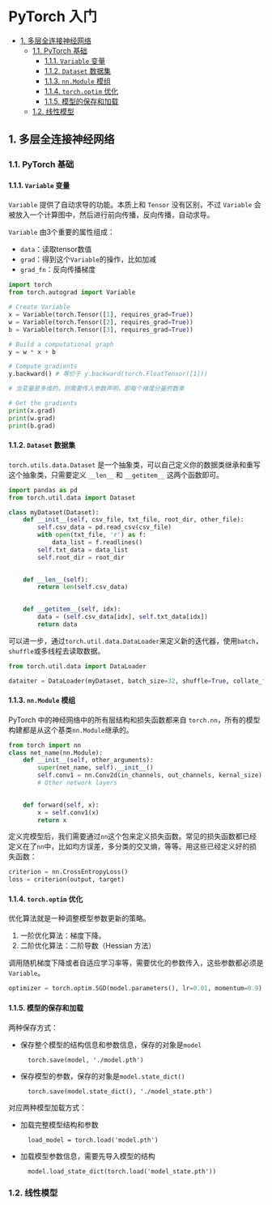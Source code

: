 # PyTorch 入门
<!-- TOC -->

- [1. 多层全连接神经网络](#1-多层全连接神经网络)
    - [1.1. PyTorch 基础](#11-pytorch-基础)
        - [1.1.1. `Variable` 变量](#111-variable-变量)
        - [1.1.2. `Dataset` 数据集](#112-dataset-数据集)
        - [1.1.3. `nn.Module` 模组](#113-nnmodule-模组)
        - [1.1.4. `torch.optim` 优化](#114-torchoptim-优化)
        - [1.1.5. 模型的保存和加载](#115-模型的保存和加载)
    - [1.2. 线性模型](#12-线性模型)

<!-- /TOC -->
## 1. 多层全连接神经网络

### 1.1. PyTorch 基础

#### 1.1.1. `Variable` 变量

`Variable` 提供了自动求导的功能。本质上和 `Tensor` 没有区别，不过 `Variable` 会被放入一个计算图中，然后进行前向传播，反向传播，自动求导。

`Variable` 由3个重要的属性组成：
- `data`：读取tensor数值
- `grad`：得到这个`Variable`的操作，比如加减
- `grad_fn`：反向传播梯度

```python
import torch
from torch.autograd import Variable

# Create Variable
x = Variable(torch.Tensor([1], requires_grad=True))
w = Variable(torch.Tensor([2], requires_grad=True))
b = Variable(torch.Tensor([3], requires_grad=True))

# Build a computational graph
y = w * x + b

# Compute gradients
y.backward() # 等价于 y.backward(torch.FloatTensor([1]))

# 当变量是多维的，则需要传入参数声明，即每个梯度分量的数乘

# Get the gradients
print(x.grad)
print(w.grad)
print(b.grad)
```

#### 1.1.2. `Dataset` 数据集

`torch.utils.data.Dataset` 是一个抽象类，可以自己定义你的数据类继承和重写这个抽象类，只需要定义 `__len__` 和 `__getitem__` 这两个函数即可。


```python
import pandas as pd
from torch.util.data import Dataset

class myDataset(Dataset):
    def __init__(self, csv_file, txt_file, root_dir, other_file):
        self.csv_data = pd.read_csv(csv_file)
        with open(txt_file, 'r') as f:
            data_list = f.readlines()
        self.txt_data = data_list
        self.root_dir = root_dir

    
    def __len__(self):
        return len(self.csv_data)

    
    def __getitem__(self, idx):
        data = (self.csv_data[idx], self.txt_data[idx])
        return data
```

可以进一步，通过`torch.util.data.DataLoader`来定义新的迭代器，使用`batch`，`shuffle`或多线程去读取数据。

```python
from torch.util.data import DataLoader

dataiter = DataLoader(myDataset, batch_size=32, shuffle=True, collate_fn=default_collate)  # collate_fn 定义如何取样本
```

#### 1.1.3. `nn.Module` 模组
PyTorch 中的神经网络中的所有层结构和损失函数都来自 `torch.nn`，所有的模型构建都是从这个基类`nn.Module`继承的。

```python
from torch import nn
class net_name(nn.Module):
    def __init__(self, other_arguments):
        super(net_name, self).__init__()
        self.conv1 = nn.Conv2d(in_channels, out_channels, kernal_size)
        # Other network layers
    

    def forward(self, x):
        x = self.conv1(x)
        return x
```

定义完模型后，我们需要通过`nn`这个包来定义损失函数。常见的损失函数都已经定义在了`nn`中，比如均方误差，多分类的交叉熵，等等。用这些已经定义好的损失函数：

```python
criterion = nn.CrossEntropyLoss()
loss = criterion(output, target)
```

#### 1.1.4. `torch.optim` 优化
优化算法就是一种调整模型参数更新的策略。

1. 一阶优化算法：梯度下降。
2. 二阶优化算法：二阶导数（Hessian 方法）

调用随机梯度下降或者自适应学习率等，需要优化的参数传入，这些参数都必须是`Variable`。

```python
optimizer = torch.optim.SGD(model.parameters(), lr=0.01, momentum=0.9)
```

#### 1.1.5. 模型的保存和加载

两种保存方式：
- 保存整个模型的结构信息和参数信息，保存的对象是`model`

        torch.save(model, './model.pth')

- 保存模型的参数，保存的对象是`model.state_dict()`
        
        torch.save(model.state_dict(), './model_state.pth')

对应两种模型加载方式：
- 加载完整模型结构和参数

        load_model = torch.load('model.pth')
- 加载模型参数信息，需要先导入模型的结构

        model.load_state_dict(torch.load('model_state.pth'))


### 1.2. 线性模型